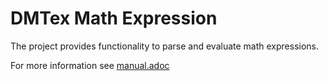 # DMTex Math Expression

The project provides functionality to parse and evaluate math expressions.

For more information see [manual.adoc](dmtex-math-expression-core/src/docs/asciidoc/manual.adoc)
